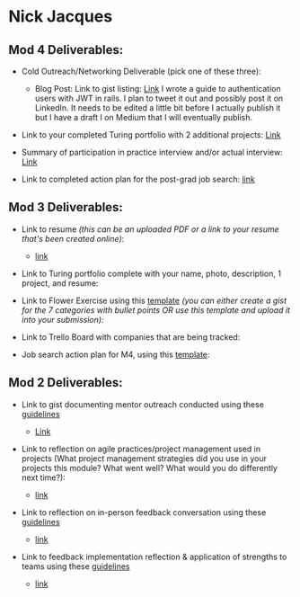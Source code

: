 # Nick Jacques

## Mod 4 Deliverables:
* Cold Outreach/Networking Deliverable (pick one of these three):
    * Blog Post: Link to gist listing: [Link](https://gist.github.com/NicholasJacques/1ee6b20ffd103627cbfce2c07ddf1892)
    I wrote a guide to authentication users with JWT in rails. I plan to tweet it out and possibly post it on LinkedIn. It needs to be edited a little bit before I actually publish it but I have a draft I on Medium that I will eventually publish.

* Link to your completed Turing portfolio with 2 additional projects: [Link](https://www.turing.io/alumni/nicholas-jacques)
* Summary of participation in practice interview and/or actual interview: [Link](https://gist.github.com/NicholasJacques/1e88ff72b36f2fc2e851374e184067e9)
* Link to completed action plan for the post-grad job search: [link](https://gist.github.com/NicholasJacques/249bca1c714d21b6c83eefc324dc3394)

## Mod 3 Deliverables:

* Link to resume *(this can be an uploaded PDF or a link to your resume that's been created online)*: 
  * [link](https://drive.google.com/file/d/0B2RtUUBRh7n2SUszbW45aThtc1E/view?usp=sharing)
  
* Link to Turing portfolio complete with your name, photo, description, 1 project, and resume:
* Link to Flower Exercise using this [template](https://github.com/turingschool/career-development-curriculum/blob/master/files/Career%20Unit%20-%20The%20Flower%20Diagram.pdf) *(you can either create a gist for the 7 categories with bullet points OR use this template and upload it into your submission):*
* Link to Trello Board with companies that are being tracked: 
* Job search action plan for M4, using this [template](https://github.com/turingschool/career-development-curriculum/blob/master/module_three/mod_4_action_plan_template.md):

## Mod 2 Deliverables:
* Link to gist documenting mentor outreach conducted using these [guidelines](https://github.com/turingschool/career-development-curriculum/blob/master/module_two/cold_outreach_i_guidelines.md)
  * [Link](https://gist.github.com/NicholasJacques/2e14021266d6ae3e11726fc21e982ab3)

* Link to reflection on agile practices/project management used in projects (What project management strategies did you use in your projects this module? What went well? What would you do differently next time?):
  * [link](https://gist.github.com/NicholasJacques/eb592b6230348a05997b53ec11d241af)

* Link to reflection on in-person feedback conversation using these [guidelines](https://github.com/turingschool/career-development-curriculum/blob/master/module_two/feedback_conversation_reflection_guidelines.md)
  * [link](https://gist.github.com/NicholasJacques/a560517c68dff4782ab3b213dc43be5e)
  
* Link to feedback implementation reflection & application of strengths to teams using these [guidelines](https://github.com/turingschool/career-development-curriculum/blob/master/module_two/feedback_implementation_strengths_reflection.md)
  * [link](https://gist.github.com/NicholasJacques/2ddf5bd0cbad1cbb9aae185fdbcf5d32)
